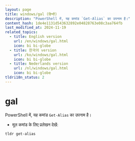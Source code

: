 ```yaml
---
layout: page
title: windows/gal (हिन्दी)
description: "PowerShell में, यह कमांड `Get-Alias` का उपनाम है।"
content_hash: 1de4e1131d543632892e04828763e08c3aa764fb
last_modified_at: 2024-11-19
related_topics:
  - title: English version
    url: /en/windows/gal.html
    icon: bi bi-globe
  - title: 한국어 version
    url: /ko/windows/gal.html
    icon: bi bi-globe
  - title: Nederlands version
    url: /nl/windows/gal.html
    icon: bi bi-globe
tldri18n_status: 2
---
```

# gal

PowerShell में, यह कमांड `Get-Alias` का उपनाम है।

- मूल कमांड के लिए प्रलेखन देखें:

`tldr get-alias`
